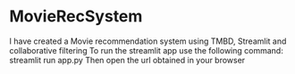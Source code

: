 # MovieRecSystem
I have created a Movie recommendation system using TMBD, Streamlit and collaborative filtering
To run the streamlit app use the following command:
           streamlit run app.py
Then open the url obtained in your browser

